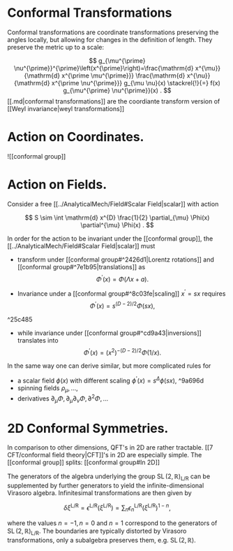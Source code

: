 # Conformal Transformations

Conformal transformations are coordinate transformations preserving the angles locally, but allowing for changes in the definition of length. They preserve the metric up to a scale:

$$
g_{\mu^{\prime} \nu^{\prime}}^{\prime}\left(x^{\prime}\right)=\frac{\mathrm{d} x^{\mu}}{\mathrm{d} x^{\prime \mu^{\prime}}} \frac{\mathrm{d} x^{\nu}}{\mathrm{d} x^{\prime \nu^{\prime}}} g_{\mu \nu}(x) \stackrel{!}{=} f(x) g_{\mu^{\prime} \nu^{\prime}}(x) .
$$
 [[.md|conformal transformations]] are the coordiante transform version of  [[Weyl invariance|weyl transformations]]
# Action on Coordinates. 
![[conformal group]]

# Action on Fields. 
Consider a free [[../AnalyticalMech/Field#Scalar Field|scalar]] with action

$$
S \sim \int \mathrm{d} x^{D} \frac{1}{2} \partial_{\mu} \Phi(x) \partial^{\mu} \Phi(x) .
$$

In order for the action to be invariant under the [[conformal group]], the [[../AnalyticalMech/Field#Scalar Field|scalar]] must
- transform under [[conformal group#^2426d1|Lorentz rotations]] and [[conformal group#^7e1b95|translations]] as
$$\Phi^{\prime}(x)=\Phi(\Lambda x+a) .$$


- Invariance under a [[conformal group#^8c03fe|scaling]] $x^{\prime}=s x$ requires
$$
\Phi^{\prime}(x)=s^{(D-2) / 2} \Phi(s x),
$$

^25c485

- while invariance under [[conformal group#^cd9a43|inversions]] translates into
$$
\Phi^{\prime}(x)=\left(x^{2}\right)^{-(D-2) / 2} \Phi(1 / x) .
$$


In the same way one can derive similar, but more complicated rules for

- a scalar field $\phi(x)$ with different scaling $\phi^{\prime}(x)=s^{\Delta} \phi(s x)$, ^9a696d
- spinning fields $\rho_{\mu}, \ldots$,
- derivatives $\partial_{\mu} \Phi, \partial_{\mu} \partial_{\nu} \Phi, \partial^{2} \Phi, \ldots$

# 2D Conformal Symmetries. 
In comparison to other dimensions, QFT's in 2D are rather tractable. [[7 CFT/conformal field theory|CFT]]'s in 2D are especially simple. The [[conformal group]] splits: [[conformal group#In 2D]]

The generators of the algebra underlying the group $\operatorname{SL}(2, \mathbb{R})_{\mathrm{L} / \mathrm{R}}$ can be supplemented by further generators to yield the infinite-dimensional Virasoro algebra. Infinitesimal transformations are then given by

$$
\delta \xi^{\mathrm{L} / \mathrm{R}}=\epsilon^{\mathrm{L} / \mathrm{R}}\left(\xi^{\mathrm{L} / \mathrm{R}}\right)=\sum_{n} \epsilon_{n}^{\mathrm{L} / \mathrm{R}}\left(\xi^{\mathrm{L} / \mathrm{R}}\right)^{1-n},
$$

where the values $n=-1, n=0$ and $n=1$ correspond to the generators of $\operatorname{SL}(2, \mathbb{R})_{\mathrm{L} / \mathrm{R}}$. The boundaries are typically distorted by Virasoro transformations, only a subalgebra preserves them, e.g. $\operatorname{SL}(2, \mathbb{R})$.